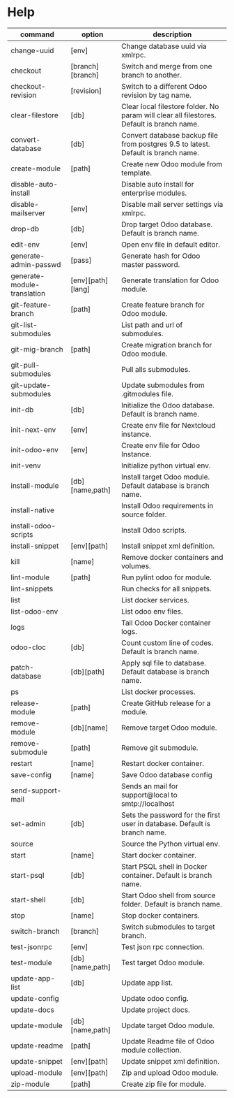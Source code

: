 # Help

| command                     | option           | description                                                                               |
| --------------------------- | ---------------- | ----------------------------------------------------------------------------------------- |
| change-uuid                 | [env]            | Change database uuid via xmlrpc.                                                          |
| checkout                    | [branch][branch] | Switch and merge from one branch to another.                                              |
| checkout-revision           | [revision]       | Switch to a different Odoo revision by tag name.                                          |
| clear-filestore             | [db]             | Clear local filestore folder. No param will clear all filestores. Default is branch name. |
| convert-database            | [db]             | Convert database backup file from postgres 9.5 to latest.  Default is branch name.        |
| create-module               | [path]           | Create new Odoo module from template.                                                     |
| disable-auto-install        |                  | Disable auto install for enterprise modules.                                              |
| disable-mailserver          | [env]            | Disable mail server settings via xmlrpc.                                                  |
| drop-db                     | [db]             | Drop target Odoo database. Default is branch name.                                        |
| edit-env                    | [env]            | Open env file in default editor.                                                          |
| generate-admin-passwd       | [pass]           | Generate hash for Odoo master password.                                                   |
| generate-module-translation | [env][path][lang]      | Generate translation for Odoo module.                                                     |
| git-feature-branch          | [path]           | Create feature branch for Odoo module.                                                    |
| git-list-submodules         |                  | List path and url of submodules.                                                          |
| git-mig-branch              | [path]           | Create migration branch for Odoo module.                                                  |
| git-pull-submodules         |                  | Pull alls submodules.                                                                     |
| git-update-submodules       |                  | Update submodules from .gitmodules file.                                                  |
| init-db                     | [db]             | Initialize the Odoo database. Default is branch name.                                     |
| init-next-env               | [env]            | Create env file for Nextcloud instance.                                                   |
| init-odoo-env               | [env]            | Create env file for Odoo Instance.                                                        |
| init-venv                   |                  | Initialize python virtual env.                                                            |
| install-module              | [db][name,path]  | Install target Odoo module.  Default database is branch name.                             |
| install-native              |                  | Install Odoo requirements in source folder.                                               |
| install-odoo-scripts        |                  | Install Odoo scripts.                                                                     |
| install-snippet             | [env][path]      | Install snippet xml definition.                                                           |
| kill                        | [name]           | Remove docker containers and volumes.                                                     |
| lint-module                 | [path]           | Run pylint odoo for module.                                                               |
| lint-snippets               |                  | Run checks for all snippets.                                                              |
| list                        |                  | List docker services.                                                                     |
| list-odoo-env               |                  | List odoo env files.                                                                      |
| logs                        |                  | Tail Odoo Docker container logs.                                                          |
| odoo-cloc                   | [db]             | Count custom line of codes. Default is branch name.                                       |
| patch-database              | [db][path]       | Apply sql file to database. Default database is branch name.                              |
| ps                          |                  | List docker processes.                                                                    |
| release-module              | [path]           | Create GitHub release for a module.                                                       |
| remove-module               | [db][name]       | Remove target Odoo module.                                                                |
| remove-submodule            | [path]           | Remove git submodule.                                                                     |
| restart                     | [name]           | Restart docker container.                                                                 |
| save-config                 | [name]           | Save Odoo database config                                                                 |
| send-support-mail           |                  | Sends an mail for support@local to smtp://localhost                                       |
| set-admin                   | [db]             | Sets the password for the first user in database.   Default is branch name.               |
| source                      |                  | Source the Python virtual env.                                                            |
| start                       | [name]           | Start docker container.                                                                   |
| start-psql                  | [db]             | Start PSQL shell in Docker container.  Default is branch name.                            |
| start-shell                 | [db]             | Start Odoo shell from source folder.    Default is branch name.                           |
| stop                        | [name]           | Stop docker containers.                                                                   |
| switch-branch               | [branch]         | Switch submodules to target branch.                                                       |
| test-jsonrpc                | [env]            | Test json rpc connection.                                                                 |
| test-module                 | [db][name,path]  | Test target Odoo module.                                                                  |
| update-app-list             | [db]             | Update app list.                                                                          |
| update-config               |                  | Update odoo config.                                                                       |
| update-docs                 |                  | Update project docs.                                                                      |
| update-module               | [db][name,path]  | Update target Odoo module.                                                                |
| update-readme               | [path]           | Update Readme file of Odoo module collection.                                             |
| update-snippet              | [env][path]      | Update snippet xml definition.                                                            |
| upload-module               | [env][path]      | Zip and upload Odoo module.                                                               |
| zip-module                  | [path]           | Create zip file for module.                                                               |